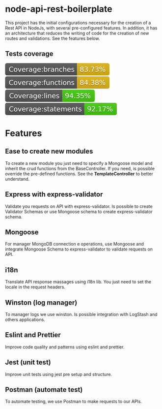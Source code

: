 # node-api-rest-boilerplate

This project has the initial configurations necessary for the creation of a Rest API in NodeJs, with several pre-configured features.
In addition, it has an architecture that reduces the writing of code for the creation of new routes and validations. See the features below.

## Tests coverage

<span><img src="./.badges/badge-branches.svg"></span>
<span><img src="./.badges/badge-functions.svg"></span>
<span><img src="./.badges/badge-lines.svg"></span>
<span><img src="./.badges/badge-statements.svg"></span>

# Features

## Ease to create new modules

To create a new module you just need to specify a Mongoose model and inherit the crud functions from the BaseController. If you need, is possible override the pre-defined functions. See the **TemplateController** to better understand.

## Express with express-validator

Validate you requests on API with express-validator. Is possible to create Validator Schemas or use Mongoose schema to create express-validator schema.

## Mongoose

For manager MongoDB connection e operations, use Mongoose and integrate Mongoose Schema to express-validator to validate requests on API.

## i18n

Translate API response massages using i18n lib. You just need to set the locale in the request headers.

## Winston (log manager)

To manager logs we use winston. Is possible integration with LogStash and others applications.

## Eslint and Prettier

Improve code quality and patterns using eslint and prettier.

## Jest (unit test)

Improve unit tests using jest pre setup and structure.

## Postman (automate test)

To automate testing, we use Postman to make requests to our APIs.
